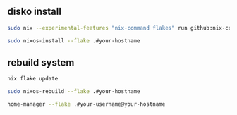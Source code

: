 ## disko install

```sh
sudo nix --experimental-features "nix-command flakes" run github:nix-community/disko -- --mode disko /tmp/disk-config.nix

sudo nixos-install --flake .#your-hostname
```

## rebuild system

```sh
nix flake update

sudo nixos-rebuild --flake .#your-hostname

home-manager --flake .#your-username@your-hostname
```